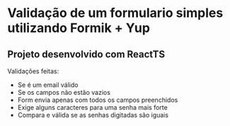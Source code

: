# Validação de um formulario simples utilizando Formik + Yup

## Projeto desenvolvido com ReactTS

<div align="center>
<img src="https://imgur.com/iLFPrsP" width="700px"
</div>

Validações feitas:
- Se é um email válido
- Se os campos não estão vazios
- Form envia apenas com todos os campos preenchidos
- Exige alguns caracteres para uma senha mais forte
- Compara e válida se as senhas digitadas são iguais
